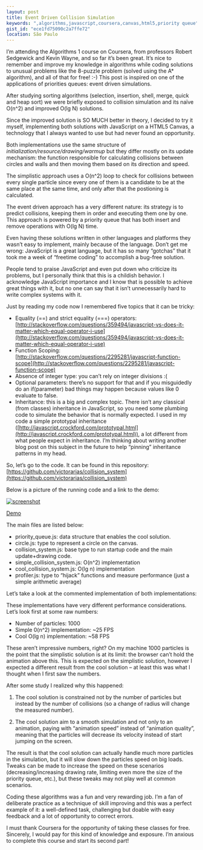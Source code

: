```yaml
---
layout: post
title: Event Driven Collision Simulation
keywords: ",algorithms,javascript,coursera,canvas,html5,priority queue"
gist_id: "ece1fd75090c2a7ffe72"
location: São Paulo
---
```


I’m attending the Algorithms 1 course on Coursera, from professors Robert Sedgewick and Kevin Wayne, and so far it’s been great. It’s nice to remember and improve my knowledge in algorithms while coding solutions to unusual problems like the 8-puzzle problem (solved using the A* algorithm), and all of that for free! :-) This post is inspired on one of the applications of priorities queues: event driven simulations.

After studying sorting algorithms (selection, insertion, shell, merge, quick and heap sort) we were briefly exposed to collision simulation and its naïve O(n^2) and improved O(lg N) solutions.

Since the improved solution is SO MUCH better in theory, I decided to try it myself, implementing both solutions with JavaScript on a HTML5 Canvas, a technology that I always wanted to use but had never found an opportunity.

Both implementations use the same structure of *initialization/resource/drawing/warmup* but they differ mostly on its update mechanism: the function responsible for calculating collisions between circles and walls and then moving them based on its direction and speed.

The simplistic approach uses a O(n^2) loop to check for collisions between every single particle since every one of them is a candidate to be at the same place at the same time, and only after that the postioning is calculated.

The event driven approach has a very different 	nature: its strategy is to predict collisions, keeping them in order and executing them one by one. This approach is powered by a priority queue that has both insert and remove operations with O(lg N) time.

Even having these solutions written in other languages and platforms they wasn’t easy to implement, mainly because of the language. Don’t get me wrong: JavaScript is a great language, but it has so many “gotchas” that it took me a week of “freetime coding” to accomplish a bug-free solution.

People tend to praise JavaScript and even put down who criticize its problems, but I personally think that this is a childish behavior. I acknowledge JavaScript importance and I know that is possible to achieve great things with it, but no one can say that it isn’t unnecessarily hard to write complex systems with it.

Just by reading my code now I remembered five topics that it can be tricky:

-	Equality (==) and strict equality (===) operators: [http://stackoverflow.com/questions/359494/javascript-vs-does-it-matter-which-equal-operator-i-use](http://stackoverflow.com/questions/359494/javascript-vs-does-it-matter-which-equal-operator-i-use)
-	Function Scoping: [http://stackoverflow.com/questions/2295281/javascript-function-scope](http://stackoverflow.com/questions/2295281/javascript-function-scope)
-	Absence of integer type: you can’t rely on integer divisions :(
-	Optional parameters: there’s no support for that and if you misguidedly do an if(parameter) bad things may happen because values like 0 evaluate to false.
-	Inheritance: this is a big and complex topic. There isn’t any classical (from classes) inheritance in JavaScript, so you need some plumbing code to simulate the behavior that is normally expected. I used in my code a simple prototypal inheritance ([http://javascript.crockford.com/prototypal.html](http://javascript.crockford.com/prototypal.html)), a lot different from what people expect in inheritance. I’m thinking about writing another blog post on this subject in the future to help “pinning” inheritance patterns in my head. 

So, let’s go to the code. It can be found in this repository: [https://github.com/victorarias/collision_system](https://github.com/victorarias/collision_system)

Below is a picture of the running code and a link to the demo:

<div class="thumb">
  <a href="/images/2013-03-15/1.png" target="_blank">
    <img class="center simple-border" src="/images/2013-03-15/1.png" alt="screenshot"/>
  </a>

  <p>
    <a class="btn" target="_blank" href="/demo/event-driven-simulation/cool_index.html">Demo</a>
  </p>
</div>

The main files are listed below:
-	priority_queue.js: data structure that enables the cool solution.
-	circle.js: type to represent a circle on the canvas.
-	collision_system.js: base type to run startup code and the main update+drawing code.
-	simple_collision_system.js: O(n^2) implementation
-	cool_collision_system.js: O(lg n) implementation
-	profiler.js: type to “hijack” functions and measure performance (just a simple arithmetic average)



Let’s take a look at the commented implementation of both implementations:

<script src="https://gist.github.com/victorarias/5163882.js">
</script>

<script src="https://gist.github.com/victorarias/5164279.js">
</script>

These implementations have very different performance considerations. Let’s look first at some raw numbers:

- Number of particles: 1000
- Simple 0(n^2) implementation: ~25 FPS
- Cool O(lg n) implementation: ~58 FPS

These aren’t impressive numbers, right? On my machine 1000 particles is the point that the simplistic solution is at its limit: the browser can’t hold the animation above this. This is expected on the simplistic solution, however I expected a different result from the cool solution – at least this was what I thought when I first saw the numbers.

After some study I realized why this happened:

1. The cool solution is constrained not by the number of particles but instead by the number of collisions (so a change of radius will change the measured number).

2. The cool solution aim to a smooth simulation and not only to an animation, paying with “animation speed” instead of “animation quality”, meaning that the particles will decrease its velocity instead of start jumping on the screen.

The result is that the cool solution can actually handle much more particles in the simulation, but it will slow down the particles speed on big loads. Tweaks can be made to increase the speed on these scenarios (decreasing/increasing drawing rate, limiting even more the size of the priority queue, etc.), but these tweaks may not play well at common scenarios.

Coding these algorithms was a fun and very rewarding job. I’m a fan of deliberate practice as a technique of skill improving and this was a perfect example of it: a well-defined task, challenging but doable with easy feedback and a lot of opportunity to correct errors.

I must thank Coursera for the opportunity of taking these classes for free. Sincerely, I would pay for this kind of knowledge and exposure. I’m anxious to complete this course and start its second part! 
